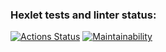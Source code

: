 ### Hexlet tests and linter status:
[![Actions Status](https://github.com/V0000DY/frontend-project-11/actions/workflows/hexlet-check.yml/badge.svg)](https://github.com/V0000DY/frontend-project-11/actions)
[![Maintainability](https://api.codeclimate.com/v1/badges/cf86ef33cba9b27dbaf4/maintainability)](https://codeclimate.com/github/V0000DY/frontend-project-11/maintainability)